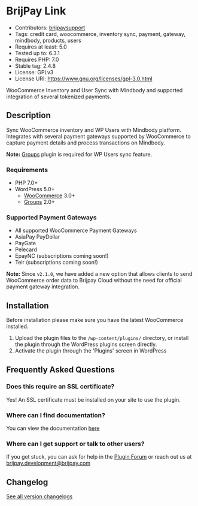 # BrijPay Link

- Contributors: [brijpaysupport](https://brijpay.com/)
- Tags: credit card, woocommerce, inventory sync, payment, gateway, mindbody, products, users
- Requires at least: 5.0
- Tested up to: 6.3.1
- Requires PHP: 7.0
- Stable tag: 2.4.8
- License: GPLv3
- License URI: https://www.gnu.org/licenses/gpl-3.0.html

WooCommerce Inventory and User Sync with Mindbody and supported integration of several tokenized payments.

## Description

Sync WooCommerce inventory and WP Users with Mindbody platform. Integrates with several payment gateways supported by WooCommerce to capture payment details and process transactions on Mindbody.

**Note:** [Groups](https://wordpress.org/plugins/groups/) plugin is required for WP Users sync feature.

### Requirements

- PHP 7.0+
- WordPress 5.0+
  - [WooCommerce](https://wordpress.org/plugins/woocommerce/) 3.0+
  - [Groups](https://wordpress.org/plugins/groups/) 2.0+

### Supported Payment Gateways

- All supported WooCommerce Payment Gateways
- AsiaPay PayDollar
- PayGate
- Pelecard
- EpayNC (subscriptions coming soon!)
- Telr (subscriptions coming soon!)

**Note:** Since `v2.1.0`, we have added a new option that allows clients to send WooCommerce order data to Brijpay Cloud without the need for official payment gateway integration.

## Installation

Before installation please make sure you have the latest WooCommerce installed.

1. Upload the plugin files to the `/wp-content/plugins/` directory, or install the plugin through the WordPress plugins screen directly.
2. Activate the plugin through the 'Plugins' screen in WordPress

## Frequently Asked Questions

### Does this require an SSL certificate?

Yes! An SSL certificate must be installed on your site to use the plugin.

### Where can I find documentation?

You can view the documentation [here](https://docs.google.com/document/d/137vcK_8N5rQSJd344jdgXNoKAZrDrJG5zFmNLcQUXSc/edit?usp=sharing)

### Where can I get support or talk to other users?

If you get stuck, you can ask for help in the [Plugin Forum](https://wordpress.org/support/plugin/brijpay-link/) or reach out us at [brijpay.development@brijpay.com](mailto:brijpay.development@brijpay.com)

## Changelog

[See all version changelogs](CHANGELOG.md)
